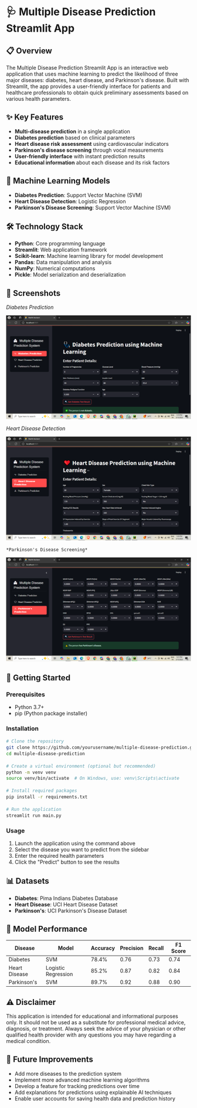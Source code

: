 # 🩺 Multiple Disease Prediction Streamlit App

## 📋 Overview
The Multiple Disease Prediction Streamlit App is an interactive web application that uses machine learning to predict the likelihood of three major diseases: diabetes, heart disease, and Parkinson's disease. Built with Streamlit, the app provides a user-friendly interface for patients and healthcare professionals to obtain quick preliminary assessments based on various health parameters.

## ✨ Key Features
- **Multi-disease prediction** in a single application
- **Diabetes prediction** based on clinical parameters
- **Heart disease risk assessment** using cardiovascular indicators
- **Parkinson's disease screening** through vocal measurements
- **User-friendly interface** with instant prediction results
- **Educational information** about each disease and its risk factors

## 🧠 Machine Learning Models
- **Diabetes Prediction**: Support Vector Machine (SVM)
- **Heart Disease Detection**: Logistic Regression
- **Parkinson's Disease Screening**: Support Vector Machine (SVM)

## 🛠️ Technology Stack
- **Python**: Core programming language
- **Streamlit**: Web application framework
- **Scikit-learn**: Machine learning library for model development
- **Pandas**: Data manipulation and analysis
- **NumPy**: Numerical computations
- **Pickle**: Model serialization and deserialization

## 📸 Screenshots

  
  *Diabetes Prediction*

  ![Diabetes](results/diabetes.png)

  *Heart Disease Detection*

  ![Heart](results/heart.png)

    *Parkinson's Disease Screening*

  ![Parkinsons](results/parkinsons.png)
  
  
## 🚀 Getting Started

### Prerequisites
- Python 3.7+
- pip (Python package installer)

### Installation
```bash
# Clone the repository
git clone https://github.com/yourusername/multiple-disease-prediction.git
cd multiple-disease-prediction

# Create a virtual environment (optional but recommended)
python -m venv venv
source venv/bin/activate  # On Windows, use: venv\Scripts\activate

# Install required packages
pip install -r requirements.txt

# Run the application
streamlit run main.py
```

### Usage
1. Launch the application using the command above
2. Select the disease you want to predict from the sidebar
3. Enter the required health parameters
4. Click the "Predict" button to see the results

## 📊 Datasets
- **Diabetes**: Pima Indians Diabetes Database
- **Heart Disease**: UCI Heart Disease Dataset
- **Parkinson's**: UCI Parkinson's Disease Dataset

## 🔬 Model Performance

| Disease | Model | Accuracy | Precision | Recall | F1 Score |
|---------|-------|----------|-----------|--------|----------|
| Diabetes | SVM | 78.4% | 0.76 | 0.73 | 0.74 |
| Heart Disease | Logistic Regression | 85.2% | 0.87 | 0.82 | 0.84 |
| Parkinson's | SVM | 89.7% | 0.92 | 0.88 | 0.90 |

## ⚠️ Disclaimer
This application is intended for educational and informational purposes only. It should not be used as a substitute for professional medical advice, diagnosis, or treatment. Always seek the advice of your physician or other qualified health provider with any questions you may have regarding a medical condition.

## 🔮 Future Improvements
- Add more diseases to the prediction system
- Implement more advanced machine learning algorithms
- Develop a feature for tracking predictions over time
- Add explanations for predictions using explainable AI techniques
- Enable user accounts for saving health data and prediction history

